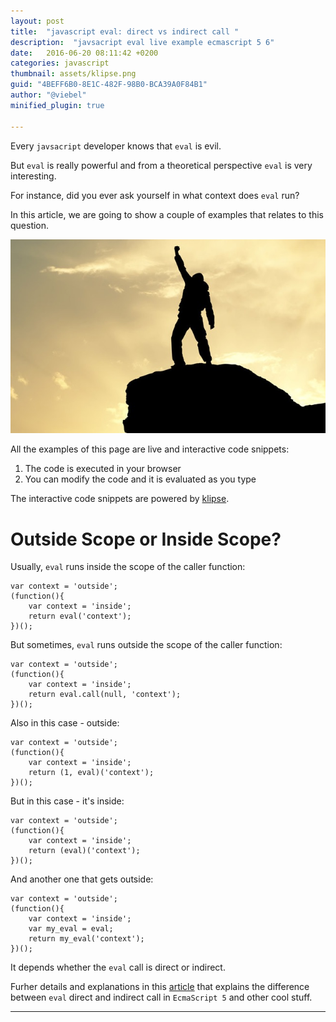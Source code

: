 ```yaml
---
layout: post
title:  "javascript eval: direct vs indirect call "
description:  "javsacript eval live example ecmascript 5 6"
date:   2016-06-20 08:11:42 +0200
categories: javascript
thumbnail: assets/klipse.png
guid: "4BEFF6B0-8E1C-482F-98B0-BCA39A0F84B1"
author: "@viebel"
minified_plugin: true

---
```


Every `javsacript` developer knows that `eval` is evil.

But `eval` is really powerful and from a theoretical perspective `eval` is very interesting.

For instance, did you ever ask yourself in what context does `eval` run?

In this article, we are going to show a couple of examples that relates to this question.

![Power](/assets/power.jpg)

All the examples of this page are live and interactive code snippets:

1. The code is executed in your browser
2. You can modify the code and it is evaluated as you type

The interactive code snippets are powered by [klipse](https://github.com/viebel/klipse).

# Outside Scope or Inside Scope?

Usually, `eval` runs inside the scope of the caller function:

~~~klipse-eval-js
var context = 'outside';
(function(){
    var context = 'inside';
    return eval('context');
})();
~~~

But sometimes, `eval` runs outside the scope of the caller function:

~~~klipse-eval-js
var context = 'outside';
(function(){
    var context = 'inside';
    return eval.call(null, 'context');
})();
~~~

Also in this case - outside:

~~~klipse-eval-js
var context = 'outside';
(function(){
    var context = 'inside';
    return (1, eval)('context');
})();
~~~

But in this case - it's inside:

~~~klipse-eval-js
var context = 'outside';
(function(){
    var context = 'inside';
    return (eval)('context');
})();
~~~

And another one that gets outside:

~~~klipse-eval-js
var context = 'outside';
(function(){
    var context = 'inside';
    var my_eval = eval;
    return my_eval('context');
})();
~~~


It depends whether the `eval` call is direct or indirect.

Furher details and explanations in this [article](http://perfectionkills.com/global-eval-what-are-the-options/) that explains the difference between `eval` direct and indirect call in `EcmaScript 5` and other cool stuff.

---
[app-url]: http://app.klipse.tech?blog=klipse

